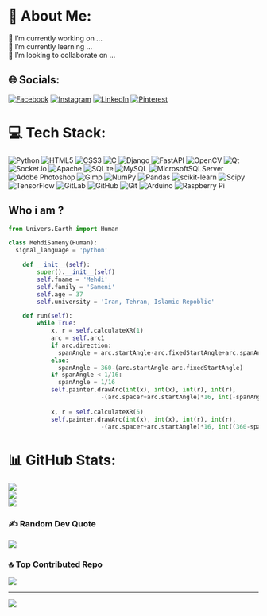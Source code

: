 # 💫 About Me:
🔭 I’m currently working on ...<br>🌱 I’m currently learning ...<br>👯 I’m looking to collaborate on ...<br>


## 🌐 Socials:
[![Facebook](https://img.shields.io/badge/Facebook-%231877F2.svg?logo=Facebook&logoColor=white)](https://facebook.com/Mehdisameny) [![Instagram](https://img.shields.io/badge/Instagram-%23E4405F.svg?logo=Instagram&logoColor=white)](https://instagram.com/Mehdi.Sameny) [![LinkedIn](https://img.shields.io/badge/LinkedIn-%230077B5.svg?logo=linkedin&logoColor=white)](https://linkedin.com/in/MehdiSameny) [![Pinterest](https://img.shields.io/badge/Pinterest-%23E60023.svg?logo=Pinterest&logoColor=white)](https://pinterest.com/MehdiSameny) 

# 💻 Tech Stack:
![Python](https://img.shields.io/badge/python-3670A0?style=for-the-badge&logo=python&logoColor=ffdd54) ![HTML5](https://img.shields.io/badge/html5-%23E34F26.svg?style=for-the-badge&logo=html5&logoColor=white) ![CSS3](https://img.shields.io/badge/css3-%231572B6.svg?style=for-the-badge&logo=css3&logoColor=white) ![C](https://img.shields.io/badge/c-%2300599C.svg?style=for-the-badge&logo=c&logoColor=white) ![Django](https://img.shields.io/badge/django-%23092E20.svg?style=for-the-badge&logo=django&logoColor=white) ![FastAPI](https://img.shields.io/badge/FastAPI-005571?style=for-the-badge&logo=fastapi) ![OpenCV](https://img.shields.io/badge/opencv-%23white.svg?style=for-the-badge&logo=opencv&logoColor=white) ![Qt](https://img.shields.io/badge/Qt-%23217346.svg?style=for-the-badge&logo=Qt&logoColor=white) ![Socket.io](https://img.shields.io/badge/Socket.io-black?style=for-the-badge&logo=socket.io&badgeColor=010101) ![Apache](https://img.shields.io/badge/apache-%23D42029.svg?style=for-the-badge&logo=apache&logoColor=white) ![SQLite](https://img.shields.io/badge/sqlite-%2307405e.svg?style=for-the-badge&logo=sqlite&logoColor=white) ![MySQL](https://img.shields.io/badge/mysql-4479A1.svg?style=for-the-badge&logo=mysql&logoColor=white) ![MicrosoftSQLServer](https://img.shields.io/badge/Microsoft%20SQL%20Server-CC2927?style=for-the-badge&logo=microsoft%20sql%20server&logoColor=white) ![Adobe Photoshop](https://img.shields.io/badge/adobe%20photoshop-%2331A8FF.svg?style=for-the-badge&logo=adobe%20photoshop&logoColor=white) ![Gimp](https://img.shields.io/badge/Gimp-657D8B?style=for-the-badge&logo=gimp&logoColor=FFFFFF) ![NumPy](https://img.shields.io/badge/numpy-%23013243.svg?style=for-the-badge&logo=numpy&logoColor=white) ![Pandas](https://img.shields.io/badge/pandas-%23150458.svg?style=for-the-badge&logo=pandas&logoColor=white) ![scikit-learn](https://img.shields.io/badge/scikit--learn-%23F7931E.svg?style=for-the-badge&logo=scikit-learn&logoColor=white) ![Scipy](https://img.shields.io/badge/SciPy-%230C55A5.svg?style=for-the-badge&logo=scipy&logoColor=%white) ![TensorFlow](https://img.shields.io/badge/TensorFlow-%23FF6F00.svg?style=for-the-badge&logo=TensorFlow&logoColor=white) ![GitLab](https://img.shields.io/badge/gitlab-%23181717.svg?style=for-the-badge&logo=gitlab&logoColor=white) ![GitHub](https://img.shields.io/badge/github-%23121011.svg?style=for-the-badge&logo=github&logoColor=white) ![Git](https://img.shields.io/badge/git-%23F05033.svg?style=for-the-badge&logo=git&logoColor=white) ![Arduino](https://img.shields.io/badge/-Arduino-00979D?style=for-the-badge&logo=Arduino&logoColor=white) ![Raspberry Pi](https://img.shields.io/badge/-RaspberryPi-C51A4A?style=for-the-badge&logo=Raspberry-Pi)

## Who i am ?
```py
from Univers.Earth import Human

class MehdiSameny(Human):
  signal_language = 'python'

    def __init__(self):
        super().__init__(self)
        self.fname = 'Mehdi'
        self.family = 'Sameni'
        self.age = 37
        self.university = 'Iran, Tehran, Islamic Repoblic'

    def run(self):
        while True:
            x, r = self.calculateXR(1)
            arc = self.arc1
            if arc.direction:
              spanAngle = arc.startAngle-arc.fixedStartAngle+arc.spanAngle
            else:
              spanAngle = 360-(arc.startAngle-arc.fixedStartAngle)
            if spanAngle < 1/16:
              spanAngle = 1/16
            self.painter.drawArc(int(x), int(x), int(r), int(r),
                          -(arc.spacer+arc.startAngle)*16, int(-spanAngle*16))
            
            x, r = self.calculateXR(5)
            self.painter.drawArc(int(x), int(x), int(r), int(r),
                          -(arc.spacer+arc.startAngle)*16, int((360-spanAngle)*16))
```

# 📊 GitHub Stats:
![](https://github-readme-stats.vercel.app/api?username=MehdiSameny&theme=default&hide_border=false&include_all_commits=false&count_private=false)<br/>
![](https://github-readme-streak-stats.herokuapp.com/?user=MehdiSameny&theme=default&hide_border=false)<br/>
![](https://github-readme-stats.vercel.app/api/top-langs/?username=MehdiSameny&theme=default&hide_border=false&include_all_commits=false&count_private=false&layout=compact)

### ✍️ Random Dev Quote
![](https://quotes-github-readme.vercel.app/api?type=horizontal&theme=light)

### 🔝 Top Contributed Repo
![](https://github-contributor-stats.vercel.app/api?username=MehdiSameny&limit=5&theme=default&combine_all_yearly_contributions=true)

---
[![](https://visitcount.itsvg.in/api?id=MehdiSameny&icon=0&color=0)](https://visitcount.itsvg.in)

<!-- Proudly created with GPRM ( https://gprm.itsvg.in ) -->


